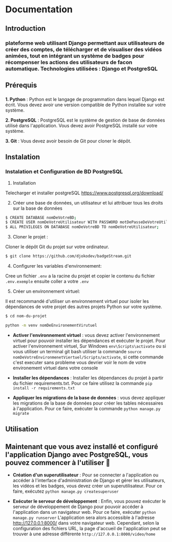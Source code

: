 # Documentation

## Introduction 
### plateforme web utilisant Django permettant aux utilisateurs de créer des comptes, de télécharger et de visualiser des vidéos animées,  tout en intégrant un système de badges pour récompenser les actions des utilisateurs de facon automatique. Technologies utilisées : Django et PostgreSQL ###

## Prérequis
### 

**1. Python**  : Python est le langage de programmation dans lequel Django est écrit. Vous devez avoir une version compatible de Python installée sur votre système. 
    
**2. PostgreSQL** : PostgreSQL est le système de gestion de base de données utilisé dans l'application. Vous devez avoir PostgreSQL installé sur votre système.

**3. Git** : Vous devez avoir besoin de Git pour cloner le dépôt. 

###

## Instalation

### Instalation et Configuration de BD PostgreSQL

1. Installation

Telecharger et installer postgreSQL https://www.postgresql.org/download/

2. Créer une base de données, un utilisateur et lui attribuer tous les droits sur la base de données

```bash
$ CREATE DATABASE nomDeVotreBD;
$ CREATE USER nomDeVotreUtilisateur WITH PASSWORD motDePasseDeVotreUtilisateur;
$ ALL PRIVILEGES ON DATABASE nomDeVotreBD TO nomDeVotreUtilisateur;
```

3. Cloner le projet :

Cloner le dépôt Git du projet sur votre ordinateur.

```bash
$ git clone https://github.com/djokodev/badgeStream.git
```
    
4. Configurer les variables d'environnement:

Cree un fichier `.env` a la racine du projet et copier le contenu du fichier `.env.exemple` ensuite coller a votre `.env`
    
5. Créer un environnement virtuel:

Il est recommandé d'utiliser un environnement virtuel pour isoler les dépendances de votre projet des autres projets Python sur votre système.

```bash
$ cd nom-du-projet 
```

```bash
python -m venv nomDeEnvironementVirutuel
```

  - **Activer l'environnement virtuel** : vous devez activer l'environnement virtuel pour pouvoir installer les dépendances et exécuter le projet. Pour activer l'environnement virtuel, Sur Windows `env\Scripts\activate` ou  si vous utiliser un terminal git bash utiliser la commande
     `source nomDeVotreEnvironmenetViertuel/Scripts/activate`, si cette commande c'est executer sans probleme vous devrier voir le nom de votre environement 
    virtuel dans votre console

  - **Installer les dépendances** : Installer les dépendances du projet à partir du fichier requirements.txt. Pour ce faire utilisez la commande `pip install -r requirements.txt`

  - **Appliquer les migrations de la base de données** : vous devez appliquer les migrations de la base de données pour créer les tables nécessaires à l'application. Pour ce faire, exécuter la commande `python manage.py migrate`

## Utilisation 
###
## Maintenant que vous avez installé et configuré l'application Django avec PostgreSQL, vous pouvez commencer à l'utiliser 🙂  
  - **Création d'un superutilisateur** : Pour se connecter a l'application ou accéder à l'interface d'administration de Django et gérer les utilisateurs, les vidéos et les badges, vous devez créer un superutilisateur. Pour ce faire, exécutez `python manage.py createsuperuser`

  - **Exécuter le serveur de développement** : Enfin, vous pouvez exécuter le serveur de développement de Django pour pouvoir accéder à l'application dans un navigateur web. Pour ce faire, exécuter `python manage.py runserver` L'application sera alors accessible à l'adresse
     http://127.0.0.1:8000/ dans votre navigateur web. Cependant, selon la configuration des fichiers URL, la page d'accueil de l'application peut se trouver à une adresse différente `http://127.0.0.1:8000/video/home`
###




